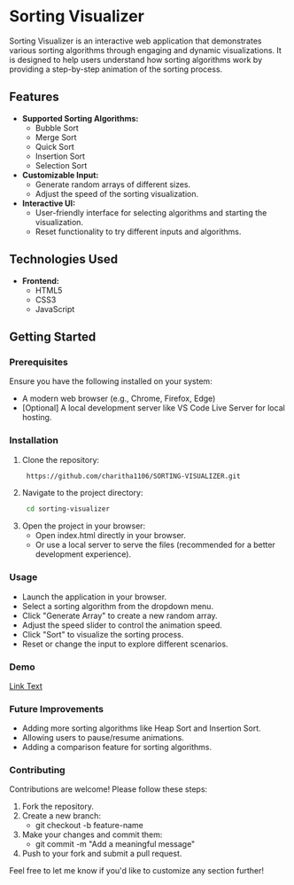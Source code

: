 # Sorting Visualizer

Sorting Visualizer is an interactive web application that demonstrates various sorting algorithms through engaging and dynamic visualizations. It is designed to help users understand how sorting algorithms work by providing a step-by-step animation of the sorting process.

## Features

- **Supported Sorting Algorithms:**
  - Bubble Sort
  - Merge Sort
  - Quick Sort
  - Insertion Sort
  - Selection Sort
- **Customizable Input:**
  - Generate random arrays of different sizes.
  - Adjust the speed of the sorting visualization.
- **Interactive UI:**
  - User-friendly interface for selecting algorithms and starting the visualization.
  - Reset functionality to try different inputs and algorithms.

## Technologies Used

- **Frontend:**
  - HTML5
  - CSS3
  - JavaScript

## Getting Started

### Prerequisites

Ensure you have the following installed on your system:
- A modern web browser (e.g., Chrome, Firefox, Edge)
- [Optional] A local development server like VS Code Live Server for local hosting.

### Installation

1. Clone the repository:
   ```bash
    https://github.com/charitha1106/SORTING-VISUALIZER.git
2. Navigate to the project directory:
   ```bash
    cd sorting-visualizer
3. Open the project in your browser:
    - Open index.html directly in your browser.
    - Or use a local server to serve the files (recommended for a better development experience).
  
### Usage
- Launch the application in your browser.
- Select a sorting algorithm from the dropdown menu.
- Click "Generate Array" to create a new random array.
- Adjust the speed slider to control the animation speed.
- Click "Sort" to visualize the sorting process.
- Reset or change the input to explore different scenarios.

### Demo
 [Link Text](https://www.loom.com/share/4ec2d3fc46974465be9309f59a50f0f4?sid=2f0ab9a6-ff49-44f2-909e-c29f6f7901f2)

### Future Improvements
- Adding more sorting algorithms like Heap Sort and Insertion Sort.
- Allowing users to pause/resume animations.
- Adding a comparison feature for sorting algorithms.

### Contributing
Contributions are welcome! Please follow these steps:

1) Fork the repository.
2) Create a new branch:
   - git checkout -b feature-name
3) Make your changes and commit them:
   - git commit -m "Add a meaningful message"
4) Push to your fork and submit a pull request.

Feel free to let me know if you'd like to customize any section further!
